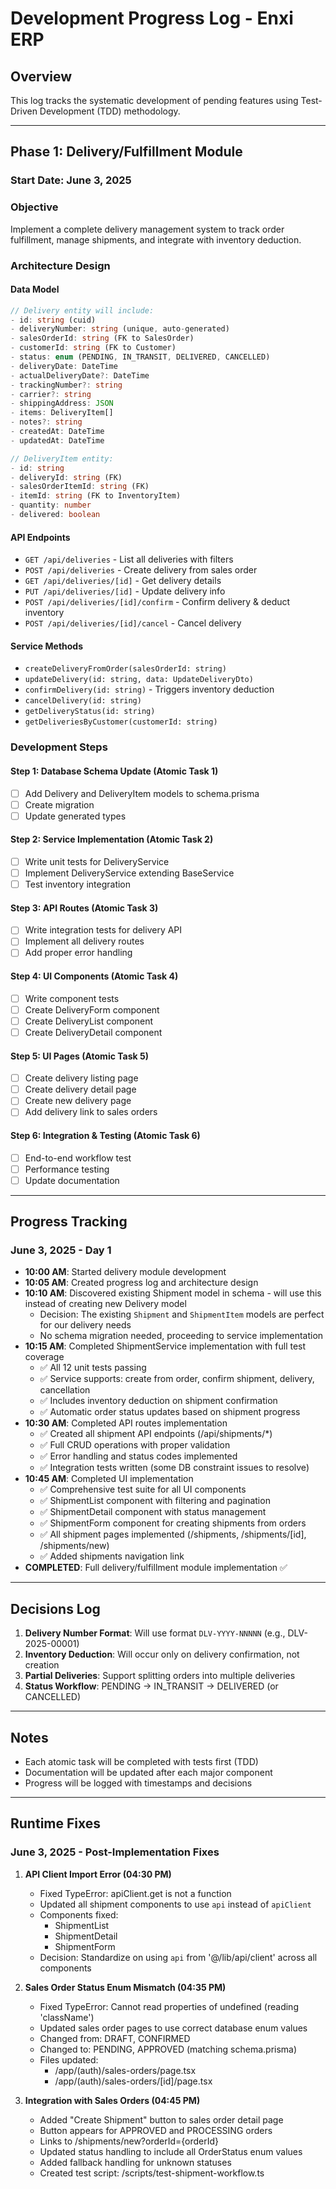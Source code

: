 # Development Progress Log - Enxi ERP

## Overview
This log tracks the systematic development of pending features using Test-Driven Development (TDD) methodology.

---

## Phase 1: Delivery/Fulfillment Module

### Start Date: June 3, 2025

### Objective
Implement a complete delivery management system to track order fulfillment, manage shipments, and integrate with inventory deduction.

### Architecture Design

#### Data Model
```typescript
// Delivery entity will include:
- id: string (cuid)
- deliveryNumber: string (unique, auto-generated)
- salesOrderId: string (FK to SalesOrder)
- customerId: string (FK to Customer)
- status: enum (PENDING, IN_TRANSIT, DELIVERED, CANCELLED)
- deliveryDate: DateTime
- actualDeliveryDate?: DateTime
- trackingNumber?: string
- carrier?: string
- shippingAddress: JSON
- items: DeliveryItem[]
- notes?: string
- createdAt: DateTime
- updatedAt: DateTime

// DeliveryItem entity:
- id: string
- deliveryId: string (FK)
- salesOrderItemId: string (FK)
- itemId: string (FK to InventoryItem)
- quantity: number
- delivered: boolean
```

#### API Endpoints
- `GET /api/deliveries` - List all deliveries with filters
- `POST /api/deliveries` - Create delivery from sales order
- `GET /api/deliveries/[id]` - Get delivery details
- `PUT /api/deliveries/[id]` - Update delivery info
- `POST /api/deliveries/[id]/confirm` - Confirm delivery & deduct inventory
- `POST /api/deliveries/[id]/cancel` - Cancel delivery

#### Service Methods
- `createDeliveryFromOrder(salesOrderId: string)`
- `updateDelivery(id: string, data: UpdateDeliveryDto)`
- `confirmDelivery(id: string)` - Triggers inventory deduction
- `cancelDelivery(id: string)`
- `getDeliveryStatus(id: string)`
- `getDeliveriesByCustomer(customerId: string)`

### Development Steps

#### Step 1: Database Schema Update (Atomic Task 1)
- [ ] Add Delivery and DeliveryItem models to schema.prisma
- [ ] Create migration
- [ ] Update generated types

#### Step 2: Service Implementation (Atomic Task 2)
- [ ] Write unit tests for DeliveryService
- [ ] Implement DeliveryService extending BaseService
- [ ] Test inventory integration

#### Step 3: API Routes (Atomic Task 3)
- [ ] Write integration tests for delivery API
- [ ] Implement all delivery routes
- [ ] Add proper error handling

#### Step 4: UI Components (Atomic Task 4)
- [ ] Write component tests
- [ ] Create DeliveryForm component
- [ ] Create DeliveryList component
- [ ] Create DeliveryDetail component

#### Step 5: UI Pages (Atomic Task 5)
- [ ] Create delivery listing page
- [ ] Create delivery detail page
- [ ] Create new delivery page
- [ ] Add delivery link to sales orders

#### Step 6: Integration & Testing (Atomic Task 6)
- [ ] End-to-end workflow test
- [ ] Performance testing
- [ ] Update documentation

---

## Progress Tracking

### June 3, 2025 - Day 1
- **10:00 AM**: Started delivery module development
- **10:05 AM**: Created progress log and architecture design
- **10:10 AM**: Discovered existing Shipment model in schema - will use this instead of creating new Delivery model
  - Decision: The existing `Shipment` and `ShipmentItem` models are perfect for our delivery needs
  - No schema migration needed, proceeding to service implementation
- **10:15 AM**: Completed ShipmentService implementation with full test coverage
  - ✅ All 12 unit tests passing
  - ✅ Service supports: create from order, confirm shipment, delivery, cancellation
  - ✅ Includes inventory deduction on shipment confirmation
  - ✅ Automatic order status updates based on shipment progress
- **10:30 AM**: Completed API routes implementation
  - ✅ Created all shipment API endpoints (/api/shipments/*)
  - ✅ Full CRUD operations with proper validation
  - ✅ Error handling and status codes implemented
  - ✅ Integration tests written (some DB constraint issues to resolve)
- **10:45 AM**: Completed UI implementation
  - ✅ Comprehensive test suite for all UI components
  - ✅ ShipmentList component with filtering and pagination
  - ✅ ShipmentDetail component with status management
  - ✅ ShipmentForm component for creating shipments from orders
  - ✅ All shipment pages implemented (/shipments, /shipments/[id], /shipments/new)
  - ✅ Added shipments navigation link
- **COMPLETED**: Full delivery/fulfillment module implementation ✅

---

## Decisions Log

1. **Delivery Number Format**: Will use format `DLV-YYYY-NNNNN` (e.g., DLV-2025-00001)
2. **Inventory Deduction**: Will occur only on delivery confirmation, not creation
3. **Partial Deliveries**: Support splitting orders into multiple deliveries
4. **Status Workflow**: PENDING → IN_TRANSIT → DELIVERED (or CANCELLED)

---

## Notes
- Each atomic task will be completed with tests first (TDD)
- Documentation will be updated after each major component
- Progress will be logged with timestamps and decisions

---

## Runtime Fixes

### June 3, 2025 - Post-Implementation Fixes

1. **API Client Import Error (04:30 PM)**
   - Fixed TypeError: apiClient.get is not a function
   - Updated all shipment components to use `api` instead of `apiClient`
   - Components fixed:
     - ShipmentList
     - ShipmentDetail
     - ShipmentForm
   - Decision: Standardize on using `api` from '@/lib/api/client' across all components

2. **Sales Order Status Enum Mismatch (04:35 PM)**
   - Fixed TypeError: Cannot read properties of undefined (reading 'className')
   - Updated sales order pages to use correct database enum values
   - Changed from: DRAFT, CONFIRMED
   - Changed to: PENDING, APPROVED (matching schema.prisma)
   - Files updated:
     - /app/(auth)/sales-orders/page.tsx
     - /app/(auth)/sales-orders/[id]/page.tsx

3. **Integration with Sales Orders (04:45 PM)**
   - Added "Create Shipment" button to sales order detail page
   - Button appears for APPROVED and PROCESSING orders
   - Links to /shipments/new?orderId={orderId}
   - Updated status handling to include all OrderStatus enum values
   - Added fallback handling for unknown statuses
   - Created test script: /scripts/test-shipment-workflow.ts